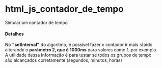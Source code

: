 # html_js_contador_de_tempo
Simular um contador de tempo

<h4>Detalhes</h4>
<p>No <b>"setInterval"</b> do algoritmo, é possível fazer o contador ir mais rápido alterando o <b>parâmetro 2, que é 1000ms</b> para valores como 1, por exemplo. A utilidade dessa informação é para testar se todos os grupos de tempo são alcançados corretamente (segundos, minutos, horas)</p>
